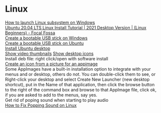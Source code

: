 # Linux
[How to launch Linux subsystem on Windows](https://www.makeuseof.com/tag/linux-bash-shell-on-windows-10/)  
[Ubuntu 20.04 LTS Linux Install Tutorial | 2021 Desktop Version | (Linux Beginners) - Focal Fossa](https://www.youtube.com/watch?v=CFI1Jt8kVUk)  
[Create a bootable USB stick on Windows](https://ubuntu.com/tutorials/create-a-usb-stick-on-windows#2-requirements)  
[Create a bootable USB stick on Ubuntu](https://ubuntu.com/tutorials/create-a-usb-stick-on-ubuntu#3-launch-startup-disk-creator)  
[Install Ubuntu desktop](https://ubuntu.com/tutorials/install-ubuntu-desktop#1-overview)  
[Show video thumbnails](https://askubuntu.com/questions/1034595/thumbnails-not-showing-in-video-in-ubuntu-18-04) 
[Show desktop icons](https://itectec.com/ubuntu/ubuntu-ubuntu-20-04-desktop-files-and-icons-missing/)   
Install deb file: right click/open with software install  
[Create an icon from a picture for an appimage](https://forums.linuxmint.com/viewtopic.php?t=273402)  
Some AppImages have a built-in installation option to integrate with your menus and or desktop, others do not. You can double-click them to see, or Right-click your desktop and select Create New Launcher (new desktop shortcut), put in the Name of that application, then click the browse button to the right of the command box and browse to that AppImage file, click ok, if you are asked to add to the menus, say yes.  
Get rid of poping sound when starting to play audio  
[How to Fix Popping Sound on Linux](https://www.youtube.com/watch?v=Pdmy8dMWitg)  
